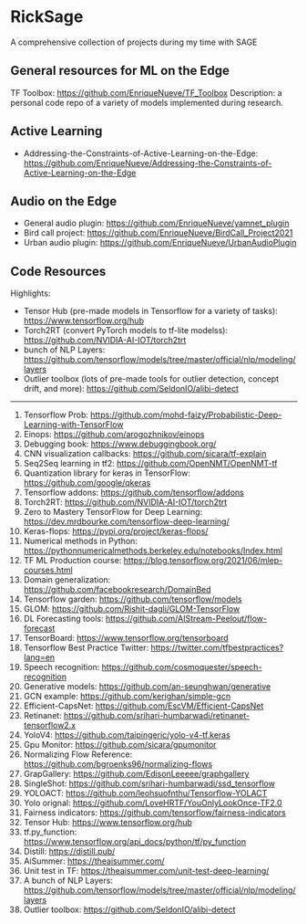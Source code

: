 # RickSage
A comprehensive collection of projects during my time with SAGE

## General resources for ML on the Edge
TF Toolbox: https://github.com/EnriqueNueve/TF_Toolbox
Description: a personal code repo of a variety of models implemented during research.

## Active Learning 
* Addressing-the-Constraints-of-Active-Learning-on-the-Edge: https://github.com/EnriqueNueve/Addressing-the-Constraints-of-Active-Learning-on-the-Edge

## Audio on the Edge 
* General audio plugin: https://github.com/EnriqueNueve/yamnet_plugin
* Bird call project: https://github.com/EnriqueNueve/BirdCall_Project2021
* Urban audio plugin: https://github.com/EnriqueNueve/UrbanAudioPlugin

## Code Resources
Highlights:
* Tensor Hub (pre-made models in Tensorflow for a variety of tasks): https://www.tensorflow.org/hub 
* Torch2RT (convert PyTorch models to tf-lite modelss): https://github.com/NVIDIA-AI-IOT/torch2trt
* bunch of NLP Layers: https://github.com/tensorflow/models/tree/master/official/nlp/modeling/layers
* Outlier toolbox (lots of pre-made tools for outlier detection, concept drift, and more): https://github.com/SeldonIO/alibi-detect


---
1. Tensorflow Prob: https://github.com/mohd-faizy/Probabilistic-Deep-Learning-with-TensorFlow
2. Einops: https://github.com/arogozhnikov/einops
3. Debugging book: https://www.debuggingbook.org/
4. CNN visualization callbacks: https://github.com/sicara/tf-explain
5. Seq2Seq learning in tf2: https://github.com/OpenNMT/OpenNMT-tf
6. Quantization library for keras in TensorFlow: https://github.com/google/qkeras
7. Tensorflow addons: https://github.com/tensorflow/addons
8. Torch2RT: https://github.com/NVIDIA-AI-IOT/torch2trt
9. Zero to Mastery TensorFlow for Deep Learning: https://dev.mrdbourke.com/tensorflow-deep-learning/
10. Keras-flops: https://pypi.org/project/keras-flops/
11. Numerical methods in Python: https://pythonnumericalmethods.berkeley.edu/notebooks/Index.html
12. TF ML Production course: https://blog.tensorflow.org/2021/06/mlep-courses.html
13. Domain generalization: https://github.com/facebookresearch/DomainBed
14. Tensorflow garden: https://github.com/tensorflow/models
15. GLOM: https://github.com/Rishit-dagli/GLOM-TensorFlow
16. DL Forecasting tools: https://github.com/AIStream-Peelout/flow-forecast
17. TensorBoard: https://www.tensorflow.org/tensorboard
18. Tensorflow Best Practice Twitter: https://twitter.com/tfbestpractices?lang=en
19. Speech recognition: https://github.com/cosmoquester/speech-recognition
20. Generative models: https://github.com/an-seunghwan/generative
21. GCN example: https://github.com/kerighan/simple-gcn
22. Efficient-CapsNet: https://github.com/EscVM/Efficient-CapsNet
23. Retinanet: https://github.com/srihari-humbarwadi/retinanet-tensorflow2.x
24. YoloV4: https://github.com/taipingeric/yolo-v4-tf.keras
25. Gpu Monitor: https://github.com/sicara/gpumonitor
26. Normalizing Flow Reference: https://github.com/bgroenks96/normalizing-flows
27. GrapGallery: https://github.com/EdisonLeeeee/graphgallery
28. SingleShot: https://github.com/srihari-humbarwadi/ssd_tensorflow
29. YOLOACT: https://github.com/leohsuofnthu/Tensorflow-YOLACT
30. Yolo orignal: https://github.com/LoveHRTF/YouOnlyLookOnce-TF2.0
31. Fairness indicators: https://github.com/tensorflow/fairness-indicators
32. Tensor Hub: https://www.tensorflow.org/hub
33. tf.py_function: https://www.tensorflow.org/api_docs/python/tf/py_function
34. Distill: https://distill.pub/
35. AiSummer: https://theaisummer.com/
36. Unit test in TF: https://theaisummer.com/unit-test-deep-learning/
37. A bunch of NLP Layers: https://github.com/tensorflow/models/tree/master/official/nlp/modeling/layers
38. Outlier toolbox: https://github.com/SeldonIO/alibi-detect
